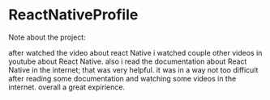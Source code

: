 # ReactNativeProfile
Note about the project:

after watched the video about react Native i watched couple other videos in youtube about 
React Native. also i read the documentation about React Native in the internet; that was very helpful.
it was in a way not too difficult after reading some documentation and watching some videos in the internet.
overall a great expirience.